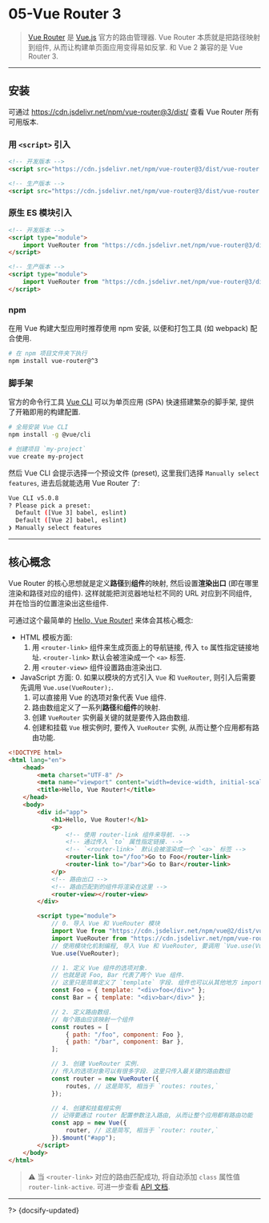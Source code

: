 # 05-Vue Router 3

> [Vue Router](https://v3.router.vuejs.org/zh/) 是 [Vue.js](https://v2.cn.vuejs.org/) 官方的路由管理器. Vue Router 本质就是把路径映射到组件, 从而让构建单页面应用变得易如反掌. 和 Vue 2 兼容的是 Vue Router 3.

---

## 安装

可通过 <https://cdn.jsdelivr.net/npm/vue-router@3/dist/> 查看 Vue Router 所有可用版本.

### 用 `<script>` 引入

```html
<!-- 开发版本 -->
<script src="https://cdn.jsdelivr.net/npm/vue-router@3/dist/vue-router.js"></script>

<!-- 生产版本 -->
<script src="https://cdn.jsdelivr.net/npm/vue-router@3/dist/vue-router.min.js"></script>
```

### 原生 ES 模块引入

```html
<!-- 开发版本 -->
<script type="module">
    import VueRouter from "https://cdn.jsdelivr.net/npm/vue-router@3/dist/vue-router.esm.browser.js";
</script>

<!-- 生产版本 -->
<script type="module">
    import VueRouter from "https://cdn.jsdelivr.net/npm/vue-router@3/dist/vue-router.esm.browser.min.js";
</script>
```

### npm

在用 Vue 构建大型应用时推荐使用 npm 安装, 以便和打包工具 (如 webpack) 配合使用.

```sh
# 在 npm 项目文件夹下执行
npm install vue-router@^3
```

### 脚手架

官方的命令行工具 [Vue CLI](https://cli.vuejs.org/zh/) 可以为单页应用 (SPA) 快速搭建繁杂的脚手架, 提供了开箱即用的构建配置.

```sh
# 全局安装 Vue CLI
npm install -g @vue/cli

# 创建项目 `my-project`
vue create my-project
```

然后 Vue CLI 会提示选择一个预设文件 (preset), 这里我们选择 `Manually select features`, 进去后就能选用 Vue Router 了:

```sh
Vue CLI v5.0.8
? Please pick a preset:
  Default ([Vue 3] babel, eslint)
  Default ([Vue 2] babel, eslint)
❯ Manually select features
```

---

## 核心概念

Vue Router 的核心思想就是定义**路径**到**组件**的映射, 然后设置**渲染出口** (即在哪里渲染和路径对应的组件). 这样就能把浏览器地址栏不同的 URL 对应到不同组件, 并在恰当的位置渲染出这些组件.

可通过这个最简单的 [Hello, Vue Router!](_assets/_codes/hello-vue-router/ ':ignore') 来体会其核心概念:

- HTML 模板方面:
  1. 用 `<router-link>` 组件来生成页面上的导航链接, 传入 `to` 属性指定链接地址. `<router-link>` 默认会被渲染成一个 `<a>` 标签.
  2. 用 `<router-view>` 组件设置路由渲染出口.
- JavaScript 方面:
  0. 如果以模块的方式引入 `Vue` 和 `VueRouter`, 则引入后需要先调用 `Vue.use(VueRouter);`.
  1. 可以直接用 Vue 的选项对象代表 Vue 组件.
  2. 路由数组定义了一系列**路径**和**组件**的映射.
  3. 创建 `VueRouter` 实例最关键的就是要传入路由数组.
  4. 创建和挂载 `Vue` 根实例时, 要传入 `VueRouter` 实例, 从而让整个应用都有路由功能.

```html
<!DOCTYPE html>
<html lang="en">
    <head>
        <meta charset="UTF-8" />
        <meta name="viewport" content="width=device-width, initial-scale=1.0" />
        <title>Hello, Vue Router!</title>
    </head>
    <body>
        <div id="app">
            <h1>Hello, Vue Router!</h1>
            <p>
                <!-- 使用 router-link 组件来导航. -->
                <!-- 通过传入 `to` 属性指定链接. -->
                <!-- `<router-link>` 默认会被渲染成一个 `<a>` 标签 -->
                <router-link to="/foo">Go to Foo</router-link>
                <router-link to="/bar">Go to Bar</router-link>
            </p>
            <!-- 路由出口 -->
            <!-- 路由匹配到的组件将渲染在这里 -->
            <router-view></router-view>
        </div>

        <script type="module">
            // 0. 导入 Vue 和 VueRouter 模块
            import Vue from "https://cdn.jsdelivr.net/npm/vue@2/dist/vue.esm.browser.js";
            import VueRouter from "https://cdn.jsdelivr.net/npm/vue-router@3/dist/vue-router.esm.browser.js";
            // 使用模块化机制编程, 导入 Vue 和 VueRouter, 要调用 `Vue.use(VueRouter)`
            Vue.use(VueRouter);

            // 1. 定义 Vue 组件的选项对象.
            // 也就是说 Foo, Bar 代表了两个 Vue 组件.
            // 这里只是简单定义了 `template` 字段. 组件也可以从其他地方 import 进来
            const Foo = { template: "<div>foo</div>" };
            const Bar = { template: "<div>bar</div>" };

            // 2. 定义路由数组.
            // 每个路由应该映射一个组件
            const routes = [
                { path: "/foo", component: Foo },
                { path: "/bar", component: Bar },
            ];

            // 3. 创建 VueRouter 实例.
            // 传入的选项对象可以有很多字段. 这里只传入最关键的路由数组
            const router = new VueRouter({
                routes, // 这是简写, 相当于 `routes: routes,`
            });

            // 4. 创建和挂载根实例
            // 记得要通过 router 配置参数注入路由, 从而让整个应用都有路由功能
            const app = new Vue({
                router, // 这是简写, 相当于 `router: router,`
            }).$mount("#app");
        </script>
    </body>
</html>
```

> ⚠️ 当 `<router-link>` 对应的路由匹配成功, 将自动添加 `class` 属性值 `router-link-active`. 可进一步查看 [API 文档](https://v3.router.vuejs.org/zh/api/#router-link).



---

?> {docsify-updated}